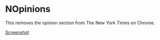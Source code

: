 NOpinions
=========

This removes the opinion section from The New York Times on Chrome.

[Screenshot](before-and-after.jpg)


